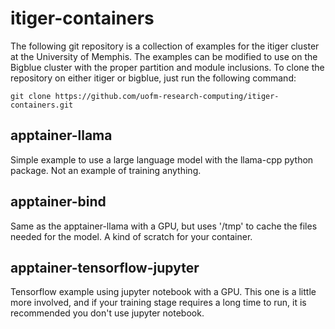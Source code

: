 # itiger-containers
The following git repository is a collection of examples for the itiger cluster at the University of Memphis. The examples can be modified to use on the Bigblue cluster with the proper partition and module inclusions. To clone the repository on either itiger or bigblue, just run the following command:
```
git clone https://github.com/uofm-research-computing/itiger-containers.git
```

## apptainer-llama 
Simple example to use a large language model with the llama-cpp python package. Not an example of training anything.

## apptainer-bind 
Same as the apptainer-llama with a GPU, but uses '/tmp' to cache the files needed for the model. A kind of scratch for your container.

## apptainer-tensorflow-jupyter 
Tensorflow example using jupyter notebook with a GPU. This one is a little more involved, and if your training stage requires a long time to run, it is recommended you don't use jupyter notebook.

